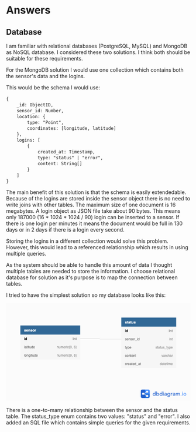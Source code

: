 # Answers

## Database

I am familiar with relational databases (PostgreSQL, MySQL) and MongoDB as NoSQL database. I considered these two solutions. I think both should be suitable for these requirements.

For the MongoDB solution I would use one collection which contains both the sensor's data and the logins.

This would be the schema I would use:
```
{
    _id: ObjectID,
    sensor_id: Number,
    location: {
        type: "Point",
        coordinates: [longitude, latitude]
    },
    logins: [
        {
            created_at: Timestamp,
            type: "status" | "error",
            content: String[]
        }
    ]
}
```
The main benefit of this solution is that the schema is easily extendedable. Because of the logins are stored inside the sensor object there is no need to write joins with other tables. The maximum size of one document is 16 megabytes. A login object as JSON file take about 90 bytes. This means only 187000 (16 * 1024 * 1024 / 90) login can be inserted to a sensor. If there is one login per minutes it means the document would be full in 130 days or in 2 days if there is a login every second.

Storing the logins in a different collection would solve this problem. However, this would lead to a referenced relationship which results in using multiple queries.

As the system should be able to handle this amount of data I thought multiple tables are needed to store the information. I choose relational database for solution as it's purpose is to map the connection between tables.

I tried to have the simplest solution so my database looks like this:

![Database schema](./sensors-database.png)

There is a one-to-many relationship between the sensor and the status table. The status_type enum contains two values: "status" and "error". I also added an SQL file which contains simple queries for the given requirements.
